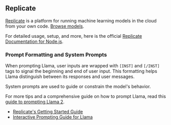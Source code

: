 ## Replicate

[Replicate](https://replicate.com/) is a platform for running machine learning models in the cloud from your own code. [Browse models](https://replicate.com/explore).

For detailed usage, setup, and more, here is the official [Replicate Documentation for Node.js](https://replicate.com/docs/get-started/nodejs).

### Prompt Formatting and System Prompts

When prompting Llama, user inputs are wrapped with `[INST]` and `[/INST]` tags to signal the beginning and end of user input. This formatting helps Llama distinguish between its responses and user messages.

System prompts are used to guide or constrain the model's behavior.

For more tips and a comprehensive guide on how to prompt Llama, read this [guide to prompting Llama 2](https://replicate.com/blog/how-to-prompt-llama#wrap-user-input-with-inst-inst-tags).

- [Replicate's Getting Started Guide](https://replicate.com/docs)
- [Interactive Prompting Guide for Llama](https://replicate.com/blog/how-to-prompt-llama#wrap-user-input-with-inst-inst-tags)
